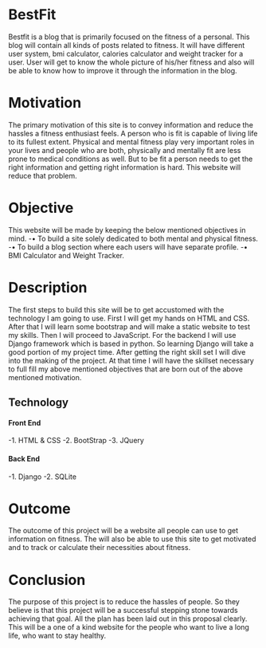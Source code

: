 # BestFit
Bestfit is a blog that is primarily focused on the fitness of a personal. This blog will contain all kinds of posts related to fitness. It will have different user system, bmi calculator, calories calculator and weight tracker for a user. User will get to know the whole picture of his/her fitness and also will be able to know how to improve it through the information in the blog. 

# Motivation
The primary motivation of this site is to convey information and reduce the hassles a fitness enthusiast feels.  A person who is fit is capable of living life to its fullest extent. Physical and mental fitness play very important roles in your lives and people who are both, physically and mentally fit are less prone to medical conditions as well. But to be fit a person needs to get the right information and getting right information is hard. This website will reduce that problem.

# Objective
This website will be made by keeping the below mentioned objectives in mind. 
-•	To build a site solely dedicated to both mental and physical fitness.
-•	To build a blog section where each users will have separate profile.
-•	BMI Calculator and Weight Tracker.

# Description
The first steps to build this site will be to get accustomed with the technology I am going to use. First I will get my hands on HTML and CSS. After that I will learn some bootstrap and will make a static website to test my skills. Then I will proceed to JavaScript. For the backend I will use Django framework which is based in python. So learning Django will take a good portion of my project time. After getting the right skill set I will dive into the making of the project. At that time I will have the skillset necessary to full fill my above mentioned objectives that are born out of the above mentioned motivation. 

## Technology
#### Front End
-1.	HTML & CSS
-2.	BootStrap
-3.	JQuery

#### Back End
-1. Django
-2. SQLite

# Outcome
The outcome of this project will be a website all people can use to get information on fitness. The will also be able to use this site to get motivated and to track or calculate their necessities about fitness.

# Conclusion
The purpose of this project is to reduce the hassles of people. So they believe is that this project will be a successful stepping stone towards achieving that goal. All the plan has been laid out in this proposal clearly. This will be a one of a kind website for the people who want to live a long life, who want to stay healthy. 
